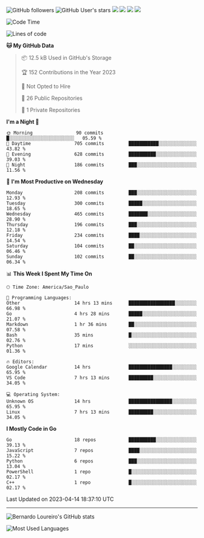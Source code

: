 ![GitHub followers](https://img.shields.io/github/followers/bernardolm?style=for-the-badge&label=GitHub%20followers) ![GitHub User's stars](https://img.shields.io/github/stars/bernardolm?style=for-the-badge&label=GitHub%20User's%20stars) [![](https://img.shields.io/static/v1?logo=linkedin&label=LinkedIn&message=bernardolm&color=0A66C2&style=for-the-badge)](https://www.linkedin.com/in/bernardolm) [![](https://img.shields.io/static/v1?logo=lastdotfm&label=last.fm&message=bernardolm&color=D51007&style=for-the-badge)](https://www.last.fm/user/bernardolm) [![](https://img.shields.io/static/v1?logo=spotify&label=spotify&message=bernardolou&color=1ED760&style=for-the-badge)](https://open.spotify.com/user/bernardolou) [![](https://img.shields.io/static/v1?logo=awesomelists&label=My%20awesome%20stars&message=⭐⭐⭐&color=FC60A8&style=for-the-badge)](https://github.com/bernardolm/awesome-stars)

<!--START_SECTION:waka-->
![Code Time](http://img.shields.io/badge/Code%20Time-2%2C276%20hrs%2041%20mins-blue)

![Lines of code](https://img.shields.io/badge/From%20Hello%20World%20I%27ve%20Written-3.1%20million%20lines%20of%20code-blue)

**🐱 My GitHub Data** 

> 📦 12.5 kB Used in GitHub's Storage 
 > 
> 🏆 152 Contributions in the Year 2023
 > 
> 🚫 Not Opted to Hire
 > 
> 📜 26 Public Repositories 
 > 
> 🔑 1 Private Repositories 
 > 
**I'm a Night 🦉** 

```text
🌞 Morning                90 commits          █░░░░░░░░░░░░░░░░░░░░░░░░   05.59 % 
🌆 Daytime                705 commits         ███████████░░░░░░░░░░░░░░   43.82 % 
🌃 Evening                628 commits         ██████████░░░░░░░░░░░░░░░   39.03 % 
🌙 Night                  186 commits         ███░░░░░░░░░░░░░░░░░░░░░░   11.56 % 
```
📅 **I'm Most Productive on Wednesday** 

```text
Monday                   208 commits         ███░░░░░░░░░░░░░░░░░░░░░░   12.93 % 
Tuesday                  300 commits         █████░░░░░░░░░░░░░░░░░░░░   18.65 % 
Wednesday                465 commits         ███████░░░░░░░░░░░░░░░░░░   28.90 % 
Thursday                 196 commits         ███░░░░░░░░░░░░░░░░░░░░░░   12.18 % 
Friday                   234 commits         ████░░░░░░░░░░░░░░░░░░░░░   14.54 % 
Saturday                 104 commits         ██░░░░░░░░░░░░░░░░░░░░░░░   06.46 % 
Sunday                   102 commits         ██░░░░░░░░░░░░░░░░░░░░░░░   06.34 % 
```


📊 **This Week I Spent My Time On** 

```text
🕑︎ Time Zone: America/Sao_Paulo

💬 Programming Languages: 
Other                    14 hrs 13 mins      █████████████████░░░░░░░░   66.98 % 
Go                       4 hrs 28 mins       █████░░░░░░░░░░░░░░░░░░░░   21.07 % 
Markdown                 1 hr 36 mins        ██░░░░░░░░░░░░░░░░░░░░░░░   07.58 % 
Bash                     35 mins             █░░░░░░░░░░░░░░░░░░░░░░░░   02.76 % 
Python                   17 mins             ░░░░░░░░░░░░░░░░░░░░░░░░░   01.36 % 

🔥 Editors: 
Google Calendar          14 hrs              ████████████████░░░░░░░░░   65.95 % 
VS Code                  7 hrs 13 mins       █████████░░░░░░░░░░░░░░░░   34.05 % 

💻 Operating System: 
Unknown OS               14 hrs              ████████████████░░░░░░░░░   65.95 % 
Linux                    7 hrs 13 mins       █████████░░░░░░░░░░░░░░░░   34.05 % 
```

**I Mostly Code in Go** 

```text
Go                       18 repos            ██████████░░░░░░░░░░░░░░░   39.13 % 
JavaScript               7 repos             ████░░░░░░░░░░░░░░░░░░░░░   15.22 % 
Python                   6 repos             ███░░░░░░░░░░░░░░░░░░░░░░   13.04 % 
PowerShell               1 repo              █░░░░░░░░░░░░░░░░░░░░░░░░   02.17 % 
C++                      1 repo              █░░░░░░░░░░░░░░░░░░░░░░░░   02.17 % 
```




 Last Updated on 2023-04-14 18:37:10 UTC
<!--END_SECTION:waka-->

---

![Bernardo Loureiro's GitHub stats](https://github-readme-stats.vercel.app/api?username=bernardolm&count_private=true&show_icons=true&theme=nightowl&include_all_commits=true)

![Most Used Languages](https://github-readme-stats.vercel.app/api/top-langs/?username=bernardolm&theme=nightowl&langs_count=99)
